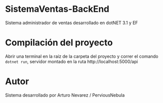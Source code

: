 # SistemaVentas-BackEnd

Sistema administrador de ventas desarrollado en dotNET 3.1 y EF

# Compilación del proyecto

Abrir una terminal en la raíz de la carpeta del proyecto y correr el comando  `dotnet run`, servidor montado en la ruta http://localhost:5000/api

# Autor

Sistema desarrollado por Arturo Nevarez / PerviousNebula
